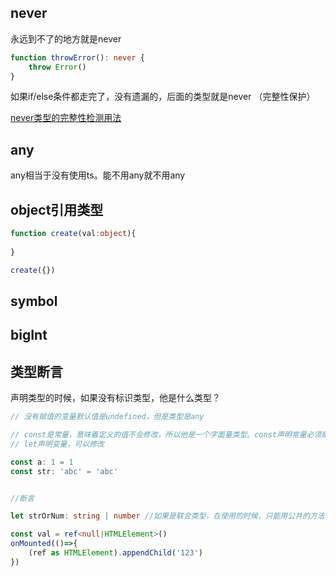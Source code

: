 ## never

永远到不了的地方就是never

```ts
function throwError(): never {
    throw Error()
}
```

如果if/else条件都走完了，没有遗漏的，后面的类型就是never （完整性保护）

[never类型的完整性检测用法](https://cloud.tencent.com/developer/article/1605806?areaSource=102001.5&traceId=-48lsKnMTKzscdOn1bP8S)

## any

any相当于没有使用ts。能不用any就不用any

## object引用类型

```ts
function create(val:object){
    
}

create({})
```

## symbol

## bigInt

## 类型断言

声明类型的时候，如果没有标识类型，他是什么类型？

```ts
// 没有赋值的变量默认值是undefined，但是类型是any

// const是常量，意味着定义的值不会修改，所以他是一个字面量类型。const声明常量必须赋值
// let声明变量，可以修改

const a: 1 = 1
const str: 'abc' = 'abc'


//断言

let strOrNum: string | number //如果是联合类型，在使用的时候，只能用公共的方法

const val = ref<null|HTMLElement>()
onMounted(()=>{
    (ref as HTMLElement).appendChild('123')
})
```
